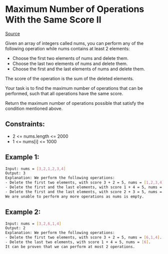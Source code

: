 # Maximum Number of Operations With the Same Score II
[Source](https://leetcode.com/problems/maximum-number-of-operations-with-the-same-score-ii/)

Given an array of integers called nums, you can perform any of the following operation while nums contains at least 2 elements:

 - Choose the first two elements of nums and delete them.
 - Choose the last two elements of nums and delete them.
 - Choose the first and the last elements of nums and delete them.

The score of the operation is the sum of the deleted elements.

Your task is to find the maximum number of operations that can be performed, such that all operations have the same score.

Return the maximum number of operations possible that satisfy the condition mentioned above.

## Constraints:

 - 2 <= nums.length <= 2000
 - 1 <= nums[i] <= 1000

## Example 1:
```sh
Input: nums = [3,2,1,2,3,4]
Output: 3
Explanation: We perform the following operations:
- Delete the first two elements, with score 3 + 2 = 5, nums = [1,2,3,4].
- Delete the first and the last elements, with score 1 + 4 = 5, nums = [2,3].
- Delete the first and the last elements, with score 2 + 3 = 5, nums = [].
We are unable to perform any more operations as nums is empty.
```

## Example 2:
```sh
Input: nums = [3,2,6,1,4]
Output: 2
Explanation: We perform the following operations:
- Delete the first two elements, with score 3 + 2 = 5, nums = [6,1,4].
- Delete the last two elements, with score 1 + 4 = 5, nums = [6].
It can be proven that we can perform at most 2 operations.
```